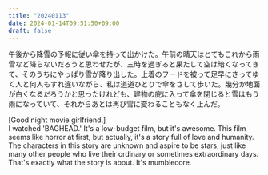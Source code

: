 ```yaml
---
title: "20240113"
date: 2024-01-14T09:51:50+09:00
draft: false
---
```


午後から降雪の予報に従い傘を持って出かけた。午前の晴天はとてもこれから雨雪など降らないだろうと思わせたが、三時を過ぎると果たして空は暗くなってきて、そのうちにやっぱり雪が降り出した。上着のフードを被って足早にさってゆく人と何人もすれ違いながら、私は道道ひとりで傘をさして歩いた。幾分か地面が白くなるだろうかと思ったけれども、建物の庇に入って傘を閉じると雪はもう雨になっていて、それからあとは再び雪に変わることもなく止んだ。

[Good night movie girlfriend.]  
I watched 'BAGHEAD.' It's a low-budget film, but it's awesome. This film seems like horror at first, but actually, it's a story full of love and humanity. The characters in this story are unknown and aspire to be stars, just like many other people who live their ordinary or sometimes extraordinary days. That's exactly what the story is about. It's mumblecore.
